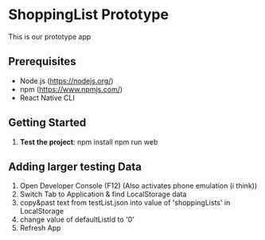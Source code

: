 # ShoppingList Prototype
This is our prototype app


## Prerequisites

- Node.js (https://nodejs.org/)
- npm (https://www.npmjs.com/)
- React Native CLI

## Getting Started

1. **Test the project**:
   npm install
   npm run web


## Adding larger testing Data

1. Open Developer Console (F12)        (Also activates phone emulation (i think))
2. Switch Tab to Application & find LocalStorage data
3. copy&past text from testList.json into value of 'shoppingLists' in LocalStorage
4. change value of defaultListId to '0'  
5. Refresh App
